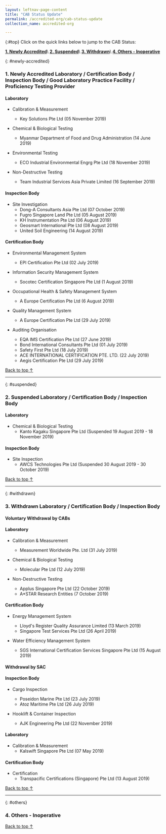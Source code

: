 ```yaml
---
layout: leftnav-page-content
title: "CAB Status Update"
permalink: /accredited-org/cab-status-update
collection_name: accredited-org

---
```


{:#top}
Click on the quick links below to jump to the CAB Status:

**[1. Newly Accredited](#newly-accredited)**\\
**[2. Suspended](#suspended)**\\
**[3. Withdrawn](#withdrawn)**\\
**[4. Others - Inoperative](#others)**

{: #newly-accredited}
### 1. Newly Accredited Laboratory / Certification Body / Inspection Body / Good Laboratory Practice Facility / Proficiency Testing Provider 

#### Laboratory

* Calibration & Measurement
  * Key Solutions Pte Ltd (05 November 2019)

* Chemical & Biological Testing
  * Myanmar Department of Food and Drug Administration (14 June 2019)

* Environmental Testing
  * ECO Industrial Environmental Engrg Pte Ltd (18 November 2019)

* Non-Destructive Testing
  * Team Industrial Services Asia Private Limited (16 September 2019)


#### Inspection Body

* Site Investigation
  * Dong-A Consultants Asia Pte Ltd (07 October 2019)
  * Fugro Singapore Land Pte Ltd (05 August 2019)
  * KH Instrumentation Pte Ltd (06 August 2019)
  * Geosmart International Pte Ltd (08 August 2019)
  * United Soil Engineering (14 August 2019)
 
   

#### Certification Body    

* Environmental Management System 
  * EPI Certification Pte Ltd (02 July 2019)
  
* Information Security Management System
  * Socotec Certification Singapore Pte Ltd (1 August 2019)

* Occupational Health & Safety Management System 
  * A Europe Certification Pte Ltd (6 August 2019)

* Quality Management System 
  * A Europe Certification Pte Ltd (29 July 2019)

* Auditing Organisation
  * EQA IMS Certification Pte Ltd (27 June 2019)
  * Bond International Consultants Pte Ltd (01 July 2019)
  * Safety First Pte Ltd (18 July 2019)
  * ACE INTERNATIONAL CERTIFICATION PTE. LTD. (22 July 2019)
  * Aegis Certification Pte Ltd (29 July 2019) 

[Back to top ↑](#top)

---

{: #suspended}
### 2. Suspended Laboratory / Certification Body / Inspection Body 

#### Laboratory
* Chemical & Biological Testing
  * Kanto Kagaku Singapore Pte Ltd (Suspended 19 August 2019 - 18 November 2019)
  
#### Inspection Body
* Site Inspection
  * AWCS Technologies Pte Ltd (Suspended 30 August 2019 - 30 October 2019)
  


[Back to top ↑](#top)

---

{: #withdrawn}
### 3. Withdrawn Laboratory / Certification Body / Inspection Body 

#### **Voluntary Withdrawal by CABs**

#### Laboratory

* Calibration & Measurement
  * Measurement Worldwide Pte. Ltd (31 July 2019)
  
* Chemical & Biological Testing
  * Molecular Pte Ltd (12 July 2019)
  
* Non-Destructive Testing
  * Applus Singapore Pte Ltd (22 October 2019)
  * A*STAR Research Entities (7 October 2019)

#### Certification Body

* Energy Management System
  * Lloyd's Register Quality Assurance Limited (13 March 2019)
  * Singapore Test Services Pte Ltd (26 April 2019)
  
* Water Efficiency Management System
  * SGS International Certification Services Singapore Pte Ltd (15 August 2019)
  
#### **Withdrawal by SAC**

#### Inspection Body

* Cargo Inspection
  * Poseidon Marine Pte Ltd (23 July 2019)
  * Atoz Maritime Pte Ltd (26 July 2019)

* Hooklift & Container Inspection
  * AJK Engineering Pte Ltd (22 November 2019)

#### Laboratory
 
* Calibration & Measurement 
  * Kalswift Singapore Pte Ltd (07 May 2019)
  
#### Certification Body

* Certification
  * Transpacific Certifications (Singapore) Pte Ltd (13 August 2019)


[Back to top ↑](#top)

---

{: #others}
### 4. Others - Inoperative
 
[Back to top ↑](#top)
